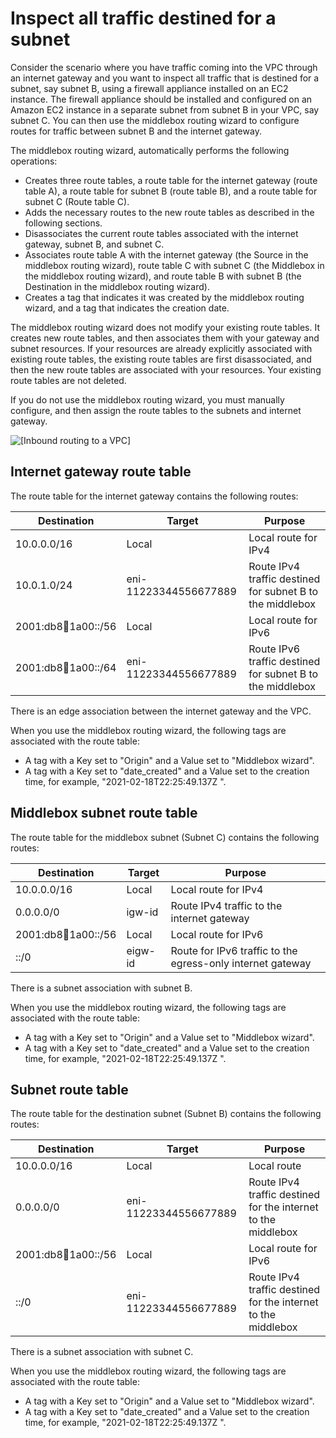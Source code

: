 # Inspect all traffic destined for a subnet<a name="internet-gateway-subnet"></a>

Consider the scenario where you have traffic coming into the VPC through an internet gateway and you want to inspect all traffic that is destined for a subnet, say subnet B, using a firewall appliance installed on an EC2 instance\. The firewall appliance should be installed and configured on an Amazon EC2 instance in a separate subnet from subnet B in your VPC, say subnet C\. You can then use the middlebox routing wizard to configure routes for traffic between subnet B and the internet gateway\.

 The middlebox routing wizard, automatically performs the following operations:
+ Creates three route tables, a route table for the internet gateway \(route table A\), a route table for subnet B \(route table B\), and a route table for subnet C \(Route table C\)\.
+ Adds the necessary routes to the new route tables as described in the following sections\.
+ Disassociates the current route tables associated with the internet gateway, subnet B, and subnet C\.
+ Associates route table A with the internet gateway \(the Source in the middlebox routing wizard\), route table C with subnet C \(the Middlebox in the middlebox routing wizard\), and route table B with subnet B \(the Destination in the middlebox routing wizard\)\.
+ Creates a tag that indicates it was created by the middlebox routing wizard, and a tag that indicates the creation date\.

The middlebox routing wizard does not modify your existing route tables\. It creates new route tables, and then associates them with your gateway and subnet resources\. If your resources are already explicitly associated with existing route tables, the existing route tables are first disassociated, and then the new route tables are associated with your resources\. Your existing route tables are not deleted\.

If you do not use the middlebox routing wizard, you must manually configure, and then assign the route tables to the subnets and internet gateway\.

![\[Inbound routing to a VPC\]](http://docs.aws.amazon.com/vpc/latest/userguide/images/ingress-routing-firewall-ipv6.png)

## Internet gateway route table<a name="internet-gateway-igw-route-table"></a>

The route table for the internet gateway contains the following routes:


| Destination | Target | Purpose | 
| --- | --- | --- | 
| 10\.0\.0\.0/16 | Local | Local route for IPv4 | 
| 10\.0\.1\.0/24 | eni\-11223344556677889 | Route IPv4 traffic destined for subnet B to the middlebox | 
| 2001:db8:1234:1a00::/56 | Local | Local route for IPv6 | 
| 2001:db8:1234:1a00::/64 | eni\-11223344556677889 | Route IPv6 traffic destined for subnet B to the middlebox | 

There is an edge association between the internet gateway and the VPC\. 

When you use the middlebox routing wizard, the following tags are associated with the route table:
+ A tag with a Key set to "Origin" and a Value set to "Middlebox wizard"\.
+ A tag with a Key set to "date\_created" and a Value set to the creation time, for example, "2021\-02\-18T22:25:49\.137Z "\.

## Middlebox subnet route table<a name="internet-gateway-middlebox-subnet-route-table"></a>

The route table for the middlebox subnet \(Subnet C\) contains the following routes:


| Destination | Target | Purpose | 
| --- | --- | --- | 
| 10\.0\.0\.0/16 | Local | Local route for IPv4 | 
| 0\.0\.0\.0/0 | igw\-id | Route IPv4 traffic to the internet gateway | 
| 2001:db8:1234:1a00::/56 | Local | Local route for IPv6 | 
| ::/0 | eigw\-id | Route for IPv6 traffic to the egress\-only internet gateway | 

There is a subnet association with subnet B\. 

When you use the middlebox routing wizard, the following tags are associated with the route table:
+ A tag with a Key set to "Origin" and a Value set to "Middlebox wizard"\.
+ A tag with a Key set to "date\_created" and a Value set to the creation time, for example, "2021\-02\-18T22:25:49\.137Z "\.

## Subnet route table<a name="internet-gateway-subnet-route-table"></a>

The route table for the destination subnet \(Subnet B\) contains the following routes:


| Destination | Target | Purpose | 
| --- | --- | --- | 
| 10\.0\.0\.0/16 | Local | Local route  | 
| 0\.0\.0\.0/0 | eni\-11223344556677889 | Route IPv4 traffic destined for the internet to the middlebox | 
| 2001:db8:1234:1a00::/56 | Local | Local route for IPv6 | 
| ::/0 | eni\-11223344556677889 | Route IPv4 traffic destined for the internet to the middlebox | 

There is a subnet association with subnet C\. 

When you use the middlebox routing wizard, the following tags are associated with the route table:
+ A tag with a Key set to "Origin" and a Value set to "Middlebox wizard"\.
+ A tag with a Key set to "date\_created" and a Value set to the creation time, for example, "2021\-02\-18T22:25:49\.137Z "\.
